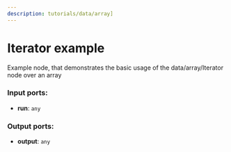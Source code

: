 ```yaml
---
description: tutorials/data/array]
---
```


# Iterator example

Example node, that demonstrates the basic usage of the data/array/Iterator node over an array

### Input ports:

* __run__: `any`

### Output ports:

* __output__: `any`

